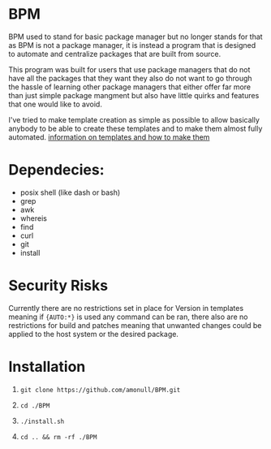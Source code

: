# BPM

BPM used to stand for basic package manager but no longer stands for that as BPM is not a package manager, it is instead a program that is designed to automate and centralize packages that are built from source.

This program was built for users that use package managers that do not have all the packages that they want they also do not want to go through the hassle of learning other package managers that either offer far more than just simple package mangment but also have little quirks and features that one would like to avoid.

I've tried to make template creation as simple as possible to allow basically anybody to be able to create these templates and to make them almost fully automated. [information on templates and how to make them](https://github.com/amonull/BPM/tree/main/templates)

# Dependecies:
- posix shell (like dash or bash)
- grep
- awk
- whereis
- find
- curl
- git
- install

# Security Risks

Currently there are no restrictions set in place for Version in templates meaning if `{AUTO:*}` is used any command can be ran, there also are no restrictions for build and patches meaning that unwanted changes could be applied to the host system or the desired package.

# Installation

1. `git clone https://github.com/amonull/BPM.git`

2. `cd ./BPM`

3. `./install.sh`

4. `cd .. && rm -rf ./BPM`
